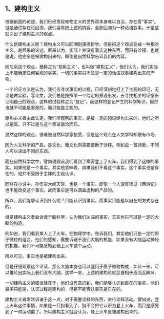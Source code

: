 <h2>1、建构主义</h2><p data-pid="Shdm_TUN">根据前面的论述，我们已经发现唯物主义的世界观本身难以自洽，存在着“事实”。但是通过存在论回溯，我们容易把上述的内容，全部回溯为一种话语叙事。于是这就引出了建构主义的观点。</p><p data-pid="EWclINnQ">什么是建构主义呢？建构主义可以回溯到康德哲学。但是把这个观点变成一种相对主义，是尼采的论述。尼采认为，实际上并没有事实这种东西，而只有诠释，也就是说，他完全是被建构出来的，即使是自然科学告诉我们的内容。</p><p data-pid="Ml5AfqUc">而尼采这个观点，被称之为“视角主义”，也叫做“建构主义”，他们认为，我们实际上不能确定任何客观的事实，一切的事实只不过是一定的话语叙事建构出来的产物。</p><p data-pid="NW_MNrp-">一个论证方法是认为，我们去寻求事实的过程，已经深刻地打上了主观的印记，无论是做实验，写论文，我们总是按照某一个给定的预设出发，去寻找相关的证据来证明自己的观点，这样的过程称之为“登记”。而这样的登记产生的科学知识，自然也就不可能是客观的，而只能是主观的。</p><p data-pid="2BuzRObN">建构主义者由此认定，我们所观察的事实，是被一定的预设建构出来的，他们之所以是真，只不过是与这个预设融洽而已。</p><p data-pid="TBYJC0Ft">显然这样的观点，很难被自然科学家接受，但是这个观点在人文学科却很有市场。</p><p data-pid="kipgs7-c">因为人文科学的产品，是文化，而文化则需要借助于诠释。例如说一首诗歌，不同人可以读出不同的东西。</p><p data-pid="npbLDIXz">而在自然科学之中，譬如说假设我们看到了乘客登上了火车，我们得到了这样的事实。如果他是一个事实，其实他意味着，如果我们不看这个事实，这个事实也是存在的，他并不受限于主体的主观认识。</p><p data-pid="cZVeZTMk">同样在小说中，孙悟空大闹天宫，也是一个事实。即使一个人没有读过《西游记》也不能改变这个事实。故而事实是可以涵盖虚构的产品的。</p><p data-pid="R-j_xrjg">所以，我们能够认识到什么呢？只能认识到事实。而事实只能是以自在的方式存在的。</p><p data-pid="sc16fTuR">但是建构主义者会诉诸于脑科学，认为我们关注的事实，其实也只不过是一定的大脑的构造。</p><p data-pid="Jq6S6I_h">例如说，我们看到某人上了火车。在物理学中，告诉我们，其实他们只是一定的原子微粒的组合。他们的感知，需要诉诸于我们大脑的机能，如果没有大脑运动神经的机能，我们不可能感知到他上火车这个运动。</p><p data-pid="BKC7cdRb">所以可见，事实也是被建构出来。</p><p data-pid="Q0M-JCzo">但是仔细观察这个论证，那么大脑本身也可以适用于原子微粒构成，如此一来，可以推论出实际上我们没有大脑，这样一来，上述的建构论就会自相矛盾而瓦解掉。</p><p data-pid="Cxb-I035">一切建构主义的错误就在于，他们没有意识到，我们能够认识到自在的事实，他们最多只能是，认识过程是建构的，但是不能否认事实是自在的。</p><p data-pid="OT78q2OO">建构主义者常常诉诸于这一点，对于需要诠释的东西，进行诠释活动。譬如说，登上火车这件事情，如果是一只狗看到了，狗不会把它认识为登上火车，而只是感受到了一种运动罢了。所以建构主义就会认为，登上火车是被建构出来的。</p><p></p><p></p><p></p><p></p><p></p><p></p>